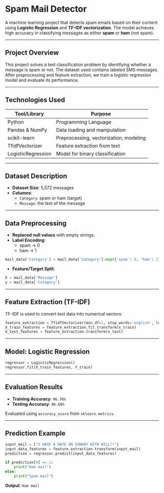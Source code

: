 #  Spam Mail Detector

A machine learning project that detects spam emails based on their content using **Logistic Regression** and **TF-IDF vectorization**. The model achieves high accuracy in classifying messages as either **spam** or **ham** (not spam).

---

##  Project Overview

This project solves a text classification problem by identifying whether a message is spam or not. The dataset used contains labeled SMS messages. After preprocessing and feature extraction, we train a logistic regression model and evaluate its performance.

---

## Technologies Used

| Tool/Library         | Purpose                             |
|----------------------|-------------------------------------|
| Python               | Programming Language                |
| Pandas & NumPy       | Data loading and manipulation       |
| scikit-learn         | Preprocessing, vectorization, modeling |
| TfidfVectorizer      | Feature extraction from text        |
| LogisticRegression   | Model for binary classification     |

---

##  Dataset Description

- **Dataset Size**: 5,572 messages
- **Columns**:
  - `Category`: spam or ham (target)
  - `Message`: the text of the message

---

##  Data Preprocessing

- **Replaced null values** with empty strings.
- **Label Encoding**:
  - spam → 0
  - ham → 1

```python
mail_data['Category'] = mail_data['Category'].map({'spam': 0, 'ham': 1})
```

- **Feature/Target Split**:
```python
X = mail_data['Message']
y = mail_data['Category']
```

---

##  Feature Extraction (TF-IDF)

TF-IDF is used to convert text data into numerical vectors:

```python
feature_extraction = TfidfVectorizer(min_df=1, stop_words='english', lowercase=True)
X_train_features = feature_extraction.fit_transform(x_train)
X_test_features = feature_extraction.transform(x_test)
```

---

##  Model: Logistic Regression

```python
regressor = LogisticRegression()
regressor.fit(X_train_features, Y_train)
```

---

##  Evaluation Results

- **Training Accuracy**: `96.76%`
- **Testing Accuracy**: `96.68%`

Evaluated using `accuracy_score` from `sklearn.metrics`.

---

##  Prediction Example

```python
input_mail = ["I HAVE A DATE ON SUNDAY WITH WILL!!"]
input_data_features = feature_extraction.transform(input_mail)
prediction = regressor.predict(input_data_features)

if prediction[0] == 1:
    print("Ham mail")
else:
    print("Spam mail")
```

**Output**: `Ham mail`

